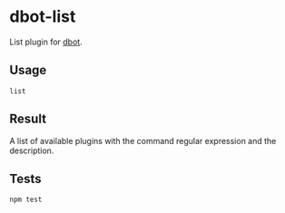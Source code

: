 # dbot-list

List plugin for [dbot](https://github.com/dddware/dbot).

## Usage

```irc
list
```

## Result

A list of available plugins with the command regular expression and the description.

## Tests

```shell
npm test
```